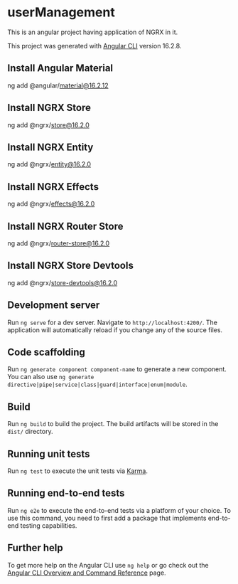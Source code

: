 # userManagement
This is an angular project having application of NGRX in it.

This project was generated with [Angular CLI](https://github.com/angular/angular-cli) version 16.2.8.

## Install Angular Material
ng add @angular/material@16.2.12

## Install NGRX Store
ng add @ngrx/store@16.2.0

## Install NGRX Entity
ng add @ngrx/entity@16.2.0

## Install NGRX Effects
ng add @ngrx/effects@16.2.0

## Install NGRX Router Store
ng add @ngrx/router-store@16.2.0

## Install NGRX Store Devtools
ng add @ngrx/store-devtools@16.2.0

## Development server

Run `ng serve` for a dev server. Navigate to `http://localhost:4200/`. The application will automatically reload if you change any of the source files.

## Code scaffolding

Run `ng generate component component-name` to generate a new component. You can also use `ng generate directive|pipe|service|class|guard|interface|enum|module`.

## Build

Run `ng build` to build the project. The build artifacts will be stored in the `dist/` directory.

## Running unit tests

Run `ng test` to execute the unit tests via [Karma](https://karma-runner.github.io).

## Running end-to-end tests

Run `ng e2e` to execute the end-to-end tests via a platform of your choice. To use this command, you need to first add a package that implements end-to-end testing capabilities.

## Further help

To get more help on the Angular CLI use `ng help` or go check out the [Angular CLI Overview and Command Reference](https://angular.io/cli) page.
